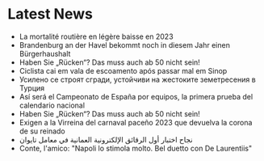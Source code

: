 # Latest News
-  La mortalité routière en légère baisse en 2023
-  Brandenburg an der Havel bekommt noch in diesem Jahr einen Bürgerhaushalt
-  Haben Sie „Rücken“? Das muss auch ab 50 nicht sein!
-  Ciclista cai em vala de escoamento após passar mal em Sinop
-  Усилено се строят сгради, устойчиви на жестоките земетресения в Турция
-  Así será el Campeonato de España por equipos, la primera prueba del calendario nacional
-  Haben Sie „Rücken“? Das muss auch ab 50 nicht sein!
-  Exigen a la Virreina del carnaval paceño 2023 que devuelva la corona de su reinado
-  نجاح اختبار أول الرقائق الإلكترونية العمانية في معامل تايوان
-  Conte, l'amico: "Napoli lo stimola molto. Bel duetto con De Laurentiis"

